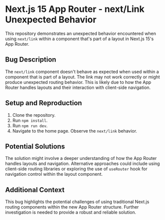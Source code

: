 # Next.js 15 App Router - next/Link Unexpected Behavior

This repository demonstrates an unexpected behavior encountered when using `next/link` within a component that's part of a layout in Next.js 15's App Router.

## Bug Description
The `next/link` component doesn't behave as expected when used within a component that is part of a layout.  The link may not work correctly or might produce unexpected routing behavior. This is likely due to how the App Router handles layouts and their interaction with client-side navigation.

## Setup and Reproduction
1. Clone the repository.
2. Run `npm install`.
3. Run `npm run dev`.
4. Navigate to the home page. Observe the `next/link` behavior.

## Potential Solutions
The solution might involve a deeper understanding of how the App Router handles layouts and navigation.  Alternative approaches could include using client-side routing libraries or exploring the use of `useRouter` hook for navigation control within the layout component.

## Additional Context
This bug highlights the potential challenges of using traditional Next.js routing components within the new App Router structure. Further investigation is needed to provide a robust and reliable solution.
